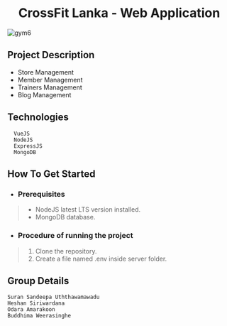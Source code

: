 <h1 align="center"> CrossFit Lanka - Web Application </h1>

![gym6](https://user-images.githubusercontent.com/74088854/188492241-44e66235-7d36-47e3-9106-33dd1b170708.jpeg)


## Project Description
* Store Management
* Member Management
* Trainers Management
* Blog Management

## Technologies
```
  VueJS
  NodeJS
  ExpressJS
  MongoDB
```

## How To Get Started

  * ### Prerequisites
> * NodeJS latest LTS version installed. 
> * MongoDB database.

  * ### Procedure of running the project
> 1. Clone the repository.
> 2. Create a file named .env inside server folder.

## Group Details
```
Suran Sandeepa Uththawamawadu
Heshan Siriwardana
Odara Amarakoon 
Buddhima Weerasinghe
```
